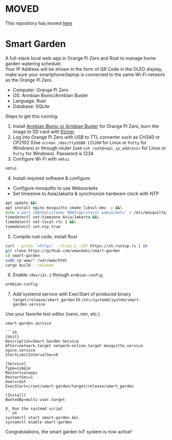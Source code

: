 # MOVED
This repository has moved [here](https://github.com/vmasdani/twiot)

# Smart Garden  

A full-stack local web-app in Orange Pi Zero and Rust to manage home garden watering schedule.  
Your IP Address will be shown in the form of QR Code in the OLED display, make sure your smartphone/laptop is connected to the same Wi-Fi network as the Orange Pi Zero. 

- Computer: Orange Pi Zero
- OS: Armbian Bionic/Armbian Buster
- Language: Rust
- Database: SQLite

Steps to get this running:
1. Install [Armbian Bionic or Armbian Buster](https://www.armbian.com/orange-pi-zero/) for Orange Pi Zero, burn the image to SD card with [Etcher](https://www.balena.io/etcher/)
2. Log into Orange Pi Zero with USB to TTL converter such as CH340 or CP2102 (Use `screen /dev/ttyUSB0 115200` for Linux or `Putty` for Windows) or through router (use `ssh root@<opi_ip_address>` for Linux or `Putty` for Windows). Password is 1234
3. Configure Wi-Fi with `nmtui`
```sh
nmtui
```
4. Install required software & configure:  
- Configure mosquitto to use Websockets
- Set timezone to Asia/Jakarta & synchronize hardware clock with NTP
```sh
apt update &&\
apt install nginx mosquitto cmake libssl-dev -y &&\
echo $'port 1883\nlistener 9001\nprotocol websockets' > /etc/mosquitto/conf.d/websockets.conf &&\
timedatectl set-timezone Asia/Jakarta &&\
timedatectl set-local-rtc 1 &&\
timedatectl set-ntp true
```
5. Compile rust code, install Rust
```sh
curl --proto '=https' --tlsv1.2 -sSf https://sh.rustup.rs | sh
git clone https://github.com/vmasdani/smart-garden
cd smart-garden
sudo cp www/* /var/www/html
cargo build --release
```
6. Enable `/dev/i2c-1` through `armbian-config`
```sh
armbian-config
```
7. Add systemd service with ExecStart of produced binary `target/release/smart_garden` to `/etc/systemd/system/smart-garden.service`  

Use your favorite text editor (nano, vim, etc.)  

`smart-garden.service`  
  
	```sh
	[Unit]
	Description=Smart Garden Service
	After=network.target network-online.target mosquitto.service nginx.service 
	StartLimitIntervalSec=0

	[Service]
	Type=simple
	Restart=always
	RestartSec=1
	User=root
	ExecStart=/root/smart-garden/target/release/smart_garden

	[Install]
	WantedBy=multi-user.target
```
8. Run the systemd script
```sh
systemctl start smart-garden &&\
systemctl enable smart-garden
```

Congratulations, the smart garden IoT system is now active!
	
